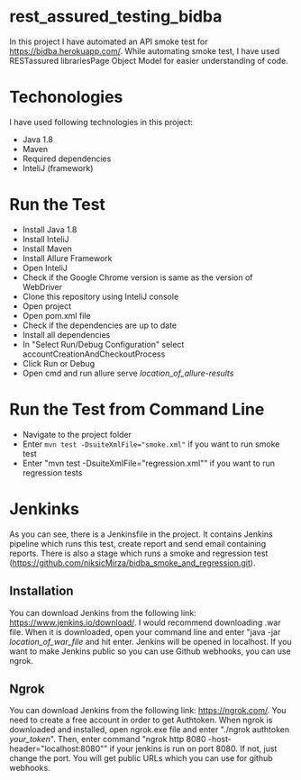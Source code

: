 # rest_assured_testing_bidba
In this project I have automated an API smoke test for https://bidba.herokuapp.com/. While automating smoke test, I have used RESTassured librariesPage Object Model for easier understanding of code.    

# Techonologies 

I have used following technologies in this project:
- Java 1.8
- Maven
- Required dependencies
- InteliJ (framework)


# Run the Test

- Install Java 1.8
- Install InteliJ
- Install Maven
- Install Allure Framework
- Open InteliJ 
- Check if the Google Chrome version is same as the version of WebDriver
- Clone this repository using InteliJ console
- Open project
- Open pom.xml file
- Check if the dependencies are up to date
- Install all dependencies
- In "Select Run/Debug Configuration" select accountCreationAndCheckoutProcess
- Click Run or Debug
- Open cmd and run allure serve *location_of_allure-results*

# Run the Test from Command Line

- Navigate to the project folder
- Enter ```mvn test -DsuiteXmlFile="smoke.xml"``` if you want to run smoke test
- Enter "mvn test -DsuiteXmlFile="regression.xml"" if you want to run regression tests

# Jenkinks
As you can see, there is a Jenkinsfile in the project. It contains Jenkins pipeline which runs this test, create report and send email containing reports. 
There is also a stage which runs a smoke and regression test (https://github.com/niksicMirza/bidba_smoke_and_regression.git).

## Installation
You can download Jenkins from the following link: https://www.jenkins.io/download/. I would recommend downloading .war file. When it is downloaded, open your command line and
enter "java -jar *location_of_war_file* and hit enter. Jenkins will be opened in localhost. If you want to make Jenkins public so you can use Github webhooks, you can use ngrok.

## Ngrok
You can download Jenkins from the following link: https://ngrok.com/. You need to create a free account in order to get Authtoken. When ngrok is downloaded and installed, open 
ngrok.exe file and enter "./ngrok authtoken *your_token*". Then, enter command "ngrok http 8080 -host-header="localhost:8080"" if your jenkins is run on port 8080. If not, just
change the port. You will get public URLs which you can use for github webhooks.



